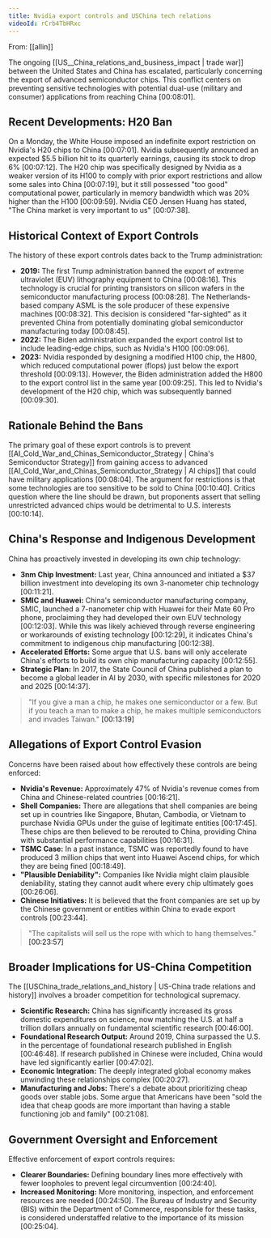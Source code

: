 ```yaml
---
title: Nvidia export controls and USChina tech relations
videoId: rCrb4TbHRxc
---
```


From: [[allin]] <br/> 

The ongoing [[US__China_relations_and_business_impact | trade war]] between the United States and China has escalated, particularly concerning the export of advanced semiconductor chips. This conflict centers on preventing sensitive technologies with potential dual-use (military and consumer) applications from reaching China <a class="yt-timestamp" data-t="00:08:01">[00:08:01]</a>.

## Recent Developments: H20 Ban

On a Monday, the White House imposed an indefinite export restriction on Nvidia's H20 chips to China <a class="yt-timestamp" data-t="00:07:01">[00:07:01]</a>. Nvidia subsequently announced an expected $5.5 billion hit to its quarterly earnings, causing its stock to drop 6% <a class="yt-timestamp" data-t="00:07:12">[00:07:12]</a>. The H20 chip was specifically designed by Nvidia as a weaker version of its H100 to comply with prior export restrictions and allow some sales into China <a class="yt-timestamp" data-t="00:07:19">[00:07:19]</a>, but it still possessed "too good" computational power, particularly in memory bandwidth which was 20% higher than the H100 <a class="yt-timestamp" data-t="00:09:59">[00:09:59]</a>. Nvidia CEO Jensen Huang has stated, "The China market is very important to us" <a class="yt-timestamp" data-t="00:07:38">[00:07:38]</a>.

## Historical Context of Export Controls

The history of these export controls dates back to the Trump administration:
*   **2019:** The first Trump administration banned the export of extreme ultraviolet (EUV) lithography equipment to China <a class="yt-timestamp" data-t="00:08:16">[00:08:16]</a>. This technology is crucial for printing transistors on silicon wafers in the semiconductor manufacturing process <a class="yt-timestamp" data-t="00:08:28">[00:08:28]</a>. The Netherlands-based company ASML is the sole producer of these expensive machines <a class="yt-timestamp" data-t="00:08:32">[00:08:32]</a>. This decision is considered "far-sighted" as it prevented China from potentially dominating global semiconductor manufacturing today <a class="yt-timestamp" data-t="00:08:45">[00:08:45]</a>.
*   **2022:** The Biden administration expanded the export control list to include leading-edge chips, such as Nvidia's H100 <a class="yt-timestamp" data-t="00:09:06">[00:09:06]</a>.
*   **2023:** Nvidia responded by designing a modified H100 chip, the H800, which reduced computational power (flops) just below the export threshold <a class="yt-timestamp" data-t="00:09:13">[00:09:13]</a>. However, the Biden administration added the H800 to the export control list in the same year <a class="yt-timestamp" data-t="00:09:25">[00:09:25]</a>. This led to Nvidia's development of the H20 chip, which was subsequently banned <a class="yt-timestamp" data-t="00:09:30">[00:09:30]</a>.

## Rationale Behind the Bans

The primary goal of these export controls is to prevent [[AI_Cold_War_and_Chinas_Semiconductor_Strategy | China's Semiconductor Strategy]] from gaining access to advanced [[AI_Cold_War_and_Chinas_Semiconductor_Strategy | AI chips]] that could have military applications <a class="yt-timestamp" data-t="00:08:04">[00:08:04]</a>. The argument for restrictions is that some technologies are too sensitive to be sold to China <a class="yt-timestamp" data-t="00:10:40">[00:10:40]</a>. Critics question where the line should be drawn, but proponents assert that selling unrestricted advanced chips would be detrimental to U.S. interests <a class="yt-timestamp" data-t="00:10:14">[00:10:14]</a>.

## China's Response and Indigenous Development

China has proactively invested in developing its own chip technology:
*   **3nm Chip Investment:** Last year, China announced and initiated a $37 billion investment into developing its own 3-nanometer chip technology <a class="yt-timestamp" data-t="00:11:21">[00:11:21]</a>.
*   **SMIC and Huawei:** China's semiconductor manufacturing company, SMIC, launched a 7-nanometer chip with Huawei for their Mate 60 Pro phone, proclaiming they had developed their own EUV technology <a class="yt-timestamp" data-t="00:12:03">[00:12:03]</a>. While this was likely achieved through reverse engineering or workarounds of existing technology <a class="yt-timestamp" data-t="00:12:29">[00:12:29]</a>, it indicates China's commitment to indigenous chip manufacturing <a class="yt-timestamp" data-t="00:12:38">[00:12:38]</a>.
*   **Accelerated Efforts:** Some argue that U.S. bans will only accelerate China's efforts to build its own chip manufacturing capacity <a class="yt-timestamp" data-t="00:12:55">[00:12:55]</a>.
*   **Strategic Plan:** In 2017, the State Council of China published a plan to become a global leader in AI by 2030, with specific milestones for 2020 and 2025 <a class="yt-timestamp" data-t="00:14:37">[00:14:37]</a>.

> "If you give a man a chip, he makes one semiconductor or a few. But if you teach a man to make a chip, he makes multiple semiconductors and invades Taiwan." <a class="yt-timestamp" data-t="00:13:19">[00:13:19]</a>

## Allegations of Export Control Evasion

Concerns have been raised about how effectively these controls are being enforced:
*   **Nvidia's Revenue:** Approximately 47% of Nvidia's revenue comes from China and Chinese-related countries <a class="yt-timestamp" data-t="00:16:21">[00:16:21]</a>.
*   **Shell Companies:** There are allegations that shell companies are being set up in countries like Singapore, Bhutan, Cambodia, or Vietnam to purchase Nvidia GPUs under the guise of legitimate entities <a class="yt-timestamp" data-t="00:17:45">[00:17:45]</a>. These chips are then believed to be rerouted to China, providing China with substantial performance capabilities <a class="yt-timestamp" data-t="00:16:31">[00:16:31]</a>.
*   **TSMC Case:** In a past instance, TSMC was reportedly found to have produced 3 million chips that went into Huawei Ascend chips, for which they are being fined <a class="yt-timestamp" data-t="00:18:49">[00:18:49]</a>.
*   **"Plausible Deniability":** Companies like Nvidia might claim plausible deniability, stating they cannot audit where every chip ultimately goes <a class="yt-timestamp" data-t="00:26:06">[00:26:06]</a>.
*   **Chinese Initiatives:** It is believed that the front companies are set up by the Chinese government or entities within China to evade export controls <a class="yt-timestamp" data-t="00:23:44">[00:23:44]</a>.

> "The capitalists will sell us the rope with which to hang themselves." <a class="yt-timestamp" data-t="00:23:57">[00:23:57]</a>

## Broader Implications for US-China Competition

The [[USChina_trade_relations_and_history | US-China trade relations and history]] involves a broader competition for technological supremacy.
*   **Scientific Research:** China has significantly increased its gross domestic expenditures on science, now matching the U.S. at half a trillion dollars annually on fundamental scientific research <a class="yt-timestamp" data-t="00:46:00">[00:46:00]</a>.
*   **Foundational Research Output:** Around 2019, China surpassed the U.S. in the percentage of foundational research published in English <a class="yt-timestamp" data-t="00:46:48">[00:46:48]</a>. If research published in Chinese were included, China would have led significantly earlier <a class="yt-timestamp" data-t="00:47:02">[00:47:02]</a>.
*   **Economic Integration:** The deeply integrated global economy makes unwinding these relationships complex <a class="yt-timestamp" data-t="00:20:27">[00:20:27]</a>.
*   **Manufacturing and Jobs:** There's a debate about prioritizing cheap goods over stable jobs. Some argue that Americans have been "sold the idea that cheap goods are more important than having a stable functioning job and family" <a class="yt-timestamp" data-t="00:21:08">[00:21:08]</a>.

## Government Oversight and Enforcement

Effective enforcement of export controls requires:
*   **Clearer Boundaries:** Defining boundary lines more effectively with fewer loopholes to prevent legal circumvention <a class="yt-timestamp" data-t="00:24:40">[00:24:40]</a>.
*   **Increased Monitoring:** More monitoring, inspection, and enforcement resources are needed <a class="yt-timestamp" data-t="00:24:50">[00:24:50]</a>. The Bureau of Industry and Security (BIS) within the Department of Commerce, responsible for these tasks, is considered understaffed relative to the importance of its mission <a class="yt-timestamp" data-t="00:25:04">[00:25:04]</a>.